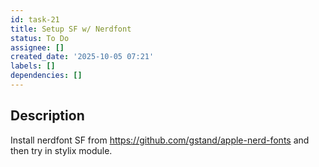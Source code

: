 ```yaml
---
id: task-21
title: Setup SF w/ Nerdfont
status: To Do
assignee: []
created_date: '2025-10-05 07:21'
labels: []
dependencies: []
---
```


## Description

<!-- SECTION:DESCRIPTION:BEGIN -->
Install nerdfont SF from https://github.com/gstand/apple-nerd-fonts and then try in stylix module.
<!-- SECTION:DESCRIPTION:END -->
